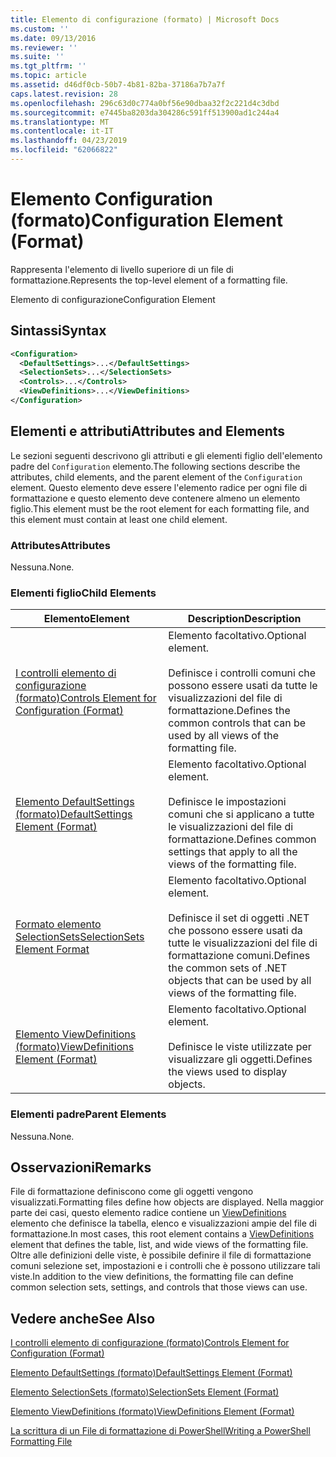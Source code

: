 ```yaml
---
title: Elemento di configurazione (formato) | Microsoft Docs
ms.custom: ''
ms.date: 09/13/2016
ms.reviewer: ''
ms.suite: ''
ms.tgt_pltfrm: ''
ms.topic: article
ms.assetid: d46df0cb-50b7-4b81-82ba-37186a7b7a7f
caps.latest.revision: 28
ms.openlocfilehash: 296c63d0c774a0bf56e90dbaa32f2c221d4c3dbd
ms.sourcegitcommit: e7445ba8203da304286c591ff513900ad1c244a4
ms.translationtype: MT
ms.contentlocale: it-IT
ms.lasthandoff: 04/23/2019
ms.locfileid: "62066822"
---
```

# <a name="configuration-element-format"></a><span data-ttu-id="bf147-102">Elemento Configuration (formato)</span><span class="sxs-lookup"><span data-stu-id="bf147-102">Configuration Element (Format)</span></span>

<span data-ttu-id="bf147-103">Rappresenta l'elemento di livello superiore di un file di formattazione.</span><span class="sxs-lookup"><span data-stu-id="bf147-103">Represents the top-level element of a formatting file.</span></span>

<span data-ttu-id="bf147-104">Elemento di configurazione</span><span class="sxs-lookup"><span data-stu-id="bf147-104">Configuration Element</span></span>

## <a name="syntax"></a><span data-ttu-id="bf147-105">Sintassi</span><span class="sxs-lookup"><span data-stu-id="bf147-105">Syntax</span></span>

```xml
<Configuration>
  <DefaultSettings>...</DefaultSettings>
  <SelectionSets>...</SelectionSets>
  <Controls>...</Controls>
  <ViewDefinitions>...</ViewDefinitions>
</Configuration>

```

## <a name="attributes-and-elements"></a><span data-ttu-id="bf147-106">Elementi e attributi</span><span class="sxs-lookup"><span data-stu-id="bf147-106">Attributes and Elements</span></span>

<span data-ttu-id="bf147-107">Le sezioni seguenti descrivono gli attributi e gli elementi figlio dell'elemento padre del `Configuration` elemento.</span><span class="sxs-lookup"><span data-stu-id="bf147-107">The following sections describe the attributes, child elements, and the parent element of the `Configuration` element.</span></span> <span data-ttu-id="bf147-108">Questo elemento deve essere l'elemento radice per ogni file di formattazione e questo elemento deve contenere almeno un elemento figlio.</span><span class="sxs-lookup"><span data-stu-id="bf147-108">This element must be the root element for each formatting file, and this element must contain at least one child element.</span></span>

### <a name="attributes"></a><span data-ttu-id="bf147-109">Attributes</span><span class="sxs-lookup"><span data-stu-id="bf147-109">Attributes</span></span>

<span data-ttu-id="bf147-110">Nessuna.</span><span class="sxs-lookup"><span data-stu-id="bf147-110">None.</span></span>

### <a name="child-elements"></a><span data-ttu-id="bf147-111">Elementi figlio</span><span class="sxs-lookup"><span data-stu-id="bf147-111">Child Elements</span></span>

|<span data-ttu-id="bf147-112">Elemento</span><span class="sxs-lookup"><span data-stu-id="bf147-112">Element</span></span>|<span data-ttu-id="bf147-113">Description</span><span class="sxs-lookup"><span data-stu-id="bf147-113">Description</span></span>|
|-------------|-----------------|
|[<span data-ttu-id="bf147-114">I controlli elemento di configurazione (formato)</span><span class="sxs-lookup"><span data-stu-id="bf147-114">Controls Element for Configuration (Format)</span></span>](./controls-element-for-configuration-format.md)|<span data-ttu-id="bf147-115">Elemento facoltativo.</span><span class="sxs-lookup"><span data-stu-id="bf147-115">Optional element.</span></span><br /><br /> <span data-ttu-id="bf147-116">Definisce i controlli comuni che possono essere usati da tutte le visualizzazioni del file di formattazione.</span><span class="sxs-lookup"><span data-stu-id="bf147-116">Defines the common controls that can be used by all views of the formatting file.</span></span>|
|[<span data-ttu-id="bf147-117">Elemento DefaultSettings (formato)</span><span class="sxs-lookup"><span data-stu-id="bf147-117">DefaultSettings Element (Format)</span></span>](./defaultsettings-element-format.md)|<span data-ttu-id="bf147-118">Elemento facoltativo.</span><span class="sxs-lookup"><span data-stu-id="bf147-118">Optional element.</span></span><br /><br /> <span data-ttu-id="bf147-119">Definisce le impostazioni comuni che si applicano a tutte le visualizzazioni del file di formattazione.</span><span class="sxs-lookup"><span data-stu-id="bf147-119">Defines common settings that apply to all the views of the formatting file.</span></span>|
|[<span data-ttu-id="bf147-120">Formato elemento SelectionSets</span><span class="sxs-lookup"><span data-stu-id="bf147-120">SelectionSets Element Format</span></span>](./selectionsets-element-format.md)|<span data-ttu-id="bf147-121">Elemento facoltativo.</span><span class="sxs-lookup"><span data-stu-id="bf147-121">Optional element.</span></span><br /><br /> <span data-ttu-id="bf147-122">Definisce il set di oggetti .NET che possono essere usati da tutte le visualizzazioni del file di formattazione comuni.</span><span class="sxs-lookup"><span data-stu-id="bf147-122">Defines the common sets of .NET objects that can be used by all views of the formatting file.</span></span>|
|[<span data-ttu-id="bf147-123">Elemento ViewDefinitions (formato)</span><span class="sxs-lookup"><span data-stu-id="bf147-123">ViewDefinitions Element (Format)</span></span>](./viewdefinitions-element-format.md)|<span data-ttu-id="bf147-124">Elemento facoltativo.</span><span class="sxs-lookup"><span data-stu-id="bf147-124">Optional element.</span></span><br /><br /> <span data-ttu-id="bf147-125">Definisce le viste utilizzate per visualizzare gli oggetti.</span><span class="sxs-lookup"><span data-stu-id="bf147-125">Defines the views used to display objects.</span></span>|

### <a name="parent-elements"></a><span data-ttu-id="bf147-126">Elementi padre</span><span class="sxs-lookup"><span data-stu-id="bf147-126">Parent Elements</span></span>

<span data-ttu-id="bf147-127">Nessuna.</span><span class="sxs-lookup"><span data-stu-id="bf147-127">None.</span></span>

## <a name="remarks"></a><span data-ttu-id="bf147-128">Osservazioni</span><span class="sxs-lookup"><span data-stu-id="bf147-128">Remarks</span></span>

<span data-ttu-id="bf147-129">File di formattazione definiscono come gli oggetti vengono visualizzati.</span><span class="sxs-lookup"><span data-stu-id="bf147-129">Formatting files define how objects are displayed.</span></span> <span data-ttu-id="bf147-130">Nella maggior parte dei casi, questo elemento radice contiene un [ViewDefinitions](./viewdefinitions-element-format.md) elemento che definisce la tabella, elenco e visualizzazioni ampie del file di formattazione.</span><span class="sxs-lookup"><span data-stu-id="bf147-130">In most cases, this root element contains a [ViewDefinitions](./viewdefinitions-element-format.md) element that defines the table, list, and wide views of the formatting file.</span></span> <span data-ttu-id="bf147-131">Oltre alle definizioni delle viste, è possibile definire il file di formattazione comuni selezione set, impostazioni e i controlli che è possono utilizzare tali viste.</span><span class="sxs-lookup"><span data-stu-id="bf147-131">In addition to the view definitions, the formatting file can define common selection sets, settings, and controls that those views can use.</span></span>

## <a name="see-also"></a><span data-ttu-id="bf147-132">Vedere anche</span><span class="sxs-lookup"><span data-stu-id="bf147-132">See Also</span></span>

[<span data-ttu-id="bf147-133">I controlli elemento di configurazione (formato)</span><span class="sxs-lookup"><span data-stu-id="bf147-133">Controls Element for Configuration (Format)</span></span>](./controls-element-for-configuration-format.md)

[<span data-ttu-id="bf147-134">Elemento DefaultSettings (formato)</span><span class="sxs-lookup"><span data-stu-id="bf147-134">DefaultSettings Element (Format)</span></span>](./defaultsettings-element-format.md)

[<span data-ttu-id="bf147-135">Elemento SelectionSets (formato)</span><span class="sxs-lookup"><span data-stu-id="bf147-135">SelectionSets Element (Format)</span></span>](./selectionsets-element-format.md)

[<span data-ttu-id="bf147-136">Elemento ViewDefinitions (formato)</span><span class="sxs-lookup"><span data-stu-id="bf147-136">ViewDefinitions Element (Format)</span></span>](./viewdefinitions-element-format.md)

[<span data-ttu-id="bf147-137">La scrittura di un File di formattazione di PowerShell</span><span class="sxs-lookup"><span data-stu-id="bf147-137">Writing a PowerShell Formatting File</span></span>](./writing-a-powershell-formatting-file.md)
